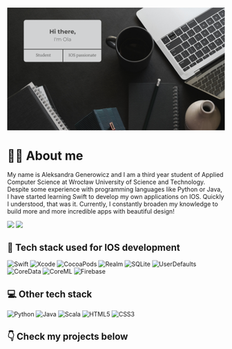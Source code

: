 ![Background](Background.png)

# 👩‍💻 About me

My name is Aleksandra Generowicz and I am a third year student of Applied Computer Science at Wrocław University of Science and Technology. Despite some experience with programming languages like Python or Java, I have started learning Swift to develop my own applications on IOS. Quickly I understood, that was it. Currently, I constantly broaden my knowledge to build more and more incredible apps with beautiful design!


 <a href="https://www.linkedin.com/in/aleksandra-generowicz-6a7645215/"><img src="https://img.shields.io/badge/linkedin-%230077B5.svg?style=for-the-badge&logo=linkedin&logoColor=white" /></a>
  <a href="mailto:o.generowicz@gmail.com"><img src="https://img.shields.io/badge/o.generowicz@gmail.com-D14836?style=for-the-badge&logo=gmail&logoColor=white" /></a>


## 📲 Tech stack used for IOS development
![Swift](https://img.shields.io/badge/swift-F54A2A?style=for-the-badge&logo=swift&logoColor=white)
![Xcode](https://img.shields.io/badge/Xcode-007ACC?style=for-the-badge&logo=Xcode&logoColor=white)
![CocoaPods](https://img.shields.io/badge/CocoaPods-%23E99497?style=for-the-badge&logo=CocoaPods&logoColor=white)
![Realm](https://img.shields.io/badge/Realm-39477F?style=for-the-badge&logo=realm&logoColor=white)
![SQLite](https://img.shields.io/badge/sqlite-%2307405e.svg?style=for-the-badge&logo=sqlite&logoColor=white)
![UserDefaults](https://img.shields.io/badge/UserDefaults-%23343A40?style=for-the-badge&logo=UserDefaults&logoColor=white)
![CoreData](https://img.shields.io/badge/coredata-%23002366.svg?style=for-the-badge&logo=coreData&logoColor=white)
![CoreML](https://img.shields.io/badge/coreml-%2371EFA3.svg?style=for-the-badge&logo=coreml&logoColor=white)
![Firebase](https://img.shields.io/badge/firebase-%23039BE5.svg?style=for-the-badge&logo=firebase)

## 💻 Other tech stack
![Python](https://img.shields.io/badge/python-3670A0?style=for-the-badge&logo=python&logoColor=ffdd54)
![Java](https://img.shields.io/badge/java-%23ED8B00.svg?style=for-the-badge&logo=java&logoColor=white)
![Scala](https://img.shields.io/badge/scala-%23DC322F.svg?style=for-the-badge&logo=scala&logoColor=white)
![HTML5](https://img.shields.io/badge/html5-%23E34F26.svg?style=for-the-badge&logo=html5&logoColor=white)
![CSS3](https://img.shields.io/badge/css3-%231572B6.svg?style=for-the-badge&logo=css3&logoColor=white)

## 👇 Check my projects below

<!--
**ale-gen/ale-gen** is a ✨ _special_ ✨ repository because its `README.md` (this file) appears on your GitHub profile.

Here are some ideas to get you started:

- 🔭 I’m currently working on ...
- 🌱 I’m currently learning ...
- 👯 I’m looking to collaborate on ...
- 🤔 I’m looking for help with ...
- 💬 Ask me about ...
- 📫 How to reach me: ...
- 😄 Pronouns: ...
- ⚡ Fun fact: ...
-->

